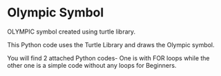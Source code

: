 # Olympic Symbol
 OLYMPIC symbol created using turtle library.

 This Python code uses the Turtle Library and draws the Olympic symbol.

 You will find 2 attached Python codes- One is with FOR loops while the other one is a simple code without any loops for Beginners.
